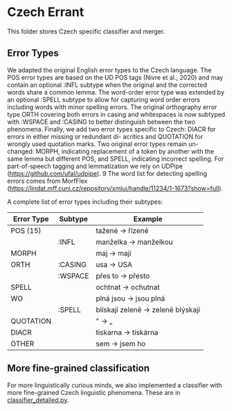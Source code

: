 # Czech Errant

This folder stores Czech specific classifier and merger.

## Error Types

We adapted the original English error types to the
Czech language. The POS error types are based on the UD POS
tags (Nivre et al., 2020) and may contain an optional :INFL subtype when the original and the
corrected words share a common lemma. The
word-order error type was extended by an optional
:SPELL subtype to allow for capturing word order
errors including words with minor spelling errors.
The original orthography error type ORTH covering both errors in casing and whitespaces is now
subtyped with :WSPACE and :CASING to better
distinguish between the two phenomena. Finally,
we add two error types specific to Czech: DIACR for errors in either missing or redundant di-
acritics and QUOTATION for wrongly used quotation marks. Two original error types remain un-
changed: MORPH, indicating replacement of a token by another with the same lemma but different
POS, and SPELL, indicating incorrect spelling.
For part-of-speech tagging and lemmatization
we rely on UDPipe (https://github.com/ufal/udpipe). 9 The
word list for detecting spelling errors comes from
MorfFlex (https://lindat.mff.cuni.cz/repository/xmlui/handle/11234/1-1673?show=full).

A complete list of error types including their subtypes:

| Error Type | Subtype | Example |
| ------ | ---- | ---- |
| POS (15) | | tažené → řízené |
|         | :INFL | manželka → manželkou |
| MORPH |  | maj → mají  |
| ORTH | :CASING | usa → USA |
|      | :WSPACE | přes to → přesto |
|SPELL | |  ochtnat → ochutnat |
|WO | | plná jsou → jsou plná |
|   | :SPELL | blískají zeleně → zeleně blýskají |
|QUOTATION | | " → „ |
|DIACR | | tiskarna → tiskárna |
|OTHER | | sem → jsem ho |


## More fine-grained classification

For more linguistically curious minds, we also implemented a classifier with more fine-grained Czech linguistic phenomena. These are in [classifier_detailed.py](classifier_detailed.py).